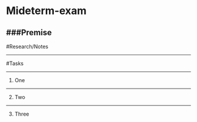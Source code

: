 
# Mideterm-exam
###Premise
---


#Research/Notes


---


#Tasks


---

1. One

---

2. Two


---


3. Three